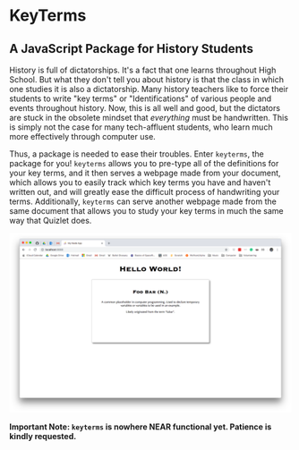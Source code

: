 # KeyTerms
## A JavaScript Package for History Students

History is full of dictatorships. It's a fact that one learns throughout High School. But
what they don't tell you about history is that the class in which one studies it is also
a dictatorship. Many history teachers like to force their students to write "key terms"
or "Identifications" of various people and events throughout history. Now, this is all well
and good, but the dictators are stuck in the obsolete mindset that _everything_ must be
handwritten. This is simply not the case for many tech-affluent students, who learn much
more effectively through computer use.

Thus, a package is needed to ease their troubles. Enter `keyterms`, the package for you!
`keyterms` allows you to pre-type all of the definitions for your key terms, and it then
serves a webpage made from your document, which allows you to easily track which key terms
you have and haven't written out, and will greatly ease the difficult process of handwriting
your terms. Additionally, `keyterms` can serve another webpage made from the same document
that allows you to study your key terms in much the same way that Quizlet does.

![A Screenshot of KeyTerms in Action](/Pics/20-October-2018_Overview.png)

**Important Note: `keyterms` is nowhere NEAR functional yet. Patience is kindly requested.**
